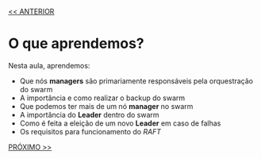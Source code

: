 [<< ANTERIOR](https://github.com/pvreboucas/docker-swarm-orquestrador/tree/aula-02/aulas)

# O que aprendemos?

Nesta aula, aprendemos:

* Que nós **managers** são primariamente responsáveis pela orquestração do swarm
* A importância e como realizar o backup do swarm
* Que podemos ter mais de um nó **manager** no swarm
* A importância do **Leader** dentro do swarm
* Como é feita a eleição de um novo **Leader** em caso de falhas
* Os requisitos para funcionamento do *RAFT*

[PRÓXIMO >>](https://github.com/pvreboucas/docker-swarm-orquestrador/tree/aula-04/aulas)

